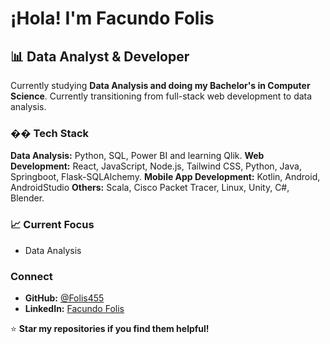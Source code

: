 # ¡Hola! I'm Facundo Folis

## 📊 Data Analyst & Developer

Currently studying **Data Analysis and doing my Bachelor's in Computer Science**. Currently transitioning from full-stack web development to data analysis.

### ��️ Tech Stack
**Data Analysis:** Python, SQL, Power BI and learning Qlik.
**Web Development:** React, JavaScript, Node.js, Tailwind CSS, Python, Java, Springboot, Flask-SQLAlchemy.
**Mobile App Development:** Kotlin, Android, AndroidStudio
**Others:** Scala, Cisco Packet Tracer, Linux, Unity, C#, Blender.

### 📈 Current Focus
- Data Analysis

### Connect
- **GitHub:** [@Folis455](https://github.com/Folis455)
- **LinkedIn:** [Facundo Folis](https://www.linkedin.com/in/facundo-folis/)

⭐ **Star my repositories if you find them helpful!**
